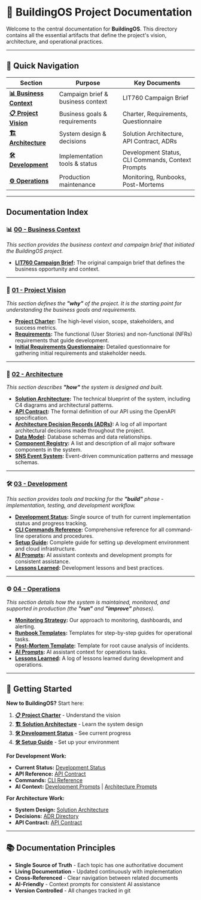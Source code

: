 # 📖 BuildingOS Project Documentation

Welcome to the central documentation for **BuildingOS**. This directory contains all the essential artifacts that define the project's vision, architecture, and operational practices.

---

## 🧭 **Quick Navigation**

| Section | Purpose | Key Documents |
|---------|---------|---------------|
| **[📊 Business Context](./00-business-context/)** | Campaign brief & business context | LIT760 Campaign Brief |
| **[📋 Project Vision](./01-project-vision/README.md)** | Business goals & requirements | Charter, Requirements, Questionnaire |
| **[🏗️ Architecture](./02-architecture/README.md)** | System design & decisions | Solution Architecture, API Contract, ADRs |
| **[🛠️ Development](./03-development/README.md)** | Implementation tools & status | Development Status, CLI Commands, Context Prompts |
| **[⚙️ Operations](./04-operations/README.md)** | Production maintenance | Monitoring, Runbooks, Post-Mortems |

---

## Documentation Index

### 📊 [00 - Business Context](./00-business-context/)

*This section provides the business context and campaign brief that initiated the BuildingOS project.*

- **[LIT760 Campaign Brief](./00-business-context/LIT760-Campaign-Brief.md):** The original campaign brief that defines the business opportunity and context.

---

### 📄 [01 - Project Vision](./01-project-vision/)

*This section defines the **"why"** of the project. It is the starting point for understanding the business goals and requirements.*

- **[Project Charter](./01-project-vision/01-charter.md):** The high-level vision, scope, stakeholders, and success metrics.
- **[Requirements](./01-project-vision/02-requirements.md):** The functional (User Stories) and non-functional (NFRs) requirements that guide development.
- **[Initial Requirements Questionnaire](./01-project-vision/03-initial-requirements-questionnaire.md):** Detailed questionnaire for gathering initial requirements and stakeholder needs.

---

### 📐 [02 - Architecture](./02-architecture/)

*This section describes **"how"** the system is designed and built.*

- **[Solution Architecture](./02-architecture/01-solution-architecture/solution-architecture.md):** The technical blueprint of the system, including C4 diagrams and architectural patterns.
- **[API Contract](./02-architecture/05-api-contract/api-contract.md):** The formal definition of our API using the OpenAPI specification.
- **[Architecture Decision Records (ADRs)](./02-architecture/02-adr/):** A log of all important architectural decisions made throughout the project.
- **[Data Model](./02-architecture/03-data-model/):** Database schemas and data relationships.
- **[Component Registry](./02-architecture/04-components/):** A list and description of all major software components in the system.
- **[SNS Event System](./02-architecture/06-sns/):** Event-driven communication patterns and message schemas.

---

### 🛠️ [03 - Development](./03-development/)

*This section provides tools and tracking for the **"build"** phase - implementation, testing, and development workflow.*

- **[Development Status](./03-development/01-project-management/README.md):** Single source of truth for current implementation status and progress tracking.
- **[CLI Commands Reference](./03-development/02-cli-commands-reference/cli-commands-reference.md):** Comprehensive reference for all command-line operations and procedures.
- **[Setup Guide](./03-development/03-setup-guide/setup-guide.md):** Complete guide for setting up development environment and cloud infrastructure.
- **[AI Prompts](./03-development/98-ai-prompts/README.md):** AI assistant contexts and development prompts for consistent assistance.
- **[Lessons Learned](./03-development/99-lessons/README.md):** Development lessons and best practices.

---

### ⚙️ [04 - Operations](./04-operations/)

*This section details how the system is maintained, monitored, and supported in production (the **"run"** and **"improve"** phases).*

- **[Monitoring Strategy](./04-operations/01-monitoring-strategy/monitoring-strategy.md):** Our approach to monitoring, dashboards, and alerting.
- **[Runbook Templates](./04-operations/02-runbook-template/runbook-template.md):** Templates for step-by-step guides for operational tasks.
- **[Post-Mortem Template](./04-operations/03-post-mortem-template/post-mortem-template.md):** Template for root cause analysis of incidents.
- **[AI Prompts](./04-operations/98-ai-prompts/README.md):** AI assistant context for operations tasks.
- **[Lessons Learned](./04-operations/99-lessons/README.md):** A log of lessons learned during development and operations.

---

## 🎯 **Getting Started**

**New to BuildingOS?** Start here:
1. **[📋 Project Charter](./01-project-vision/01-charter.md)** - Understand the vision
2. **[🏗️ Solution Architecture](./02-architecture/01-solution-architecture/solution-architecture.md)** - Learn the system design  
3. **[🛠️ Development Status](./03-development/01-project-management/README.md)** - See current progress
4. **[🛠️ Setup Guide](./03-development/03-setup-guide/setup-guide.md)** - Set up your environment

**For Development Work:**
- **Current Status:** [Development Status](./03-development/01-project-management/README.md)
- **API Reference:** [API Contract](./02-architecture/05-api-contract/api-contract.md)
- **Commands:** [CLI Reference](./03-development/02-cli-commands-reference/cli-commands-reference.md)
- **AI Context:** [Development Prompts](./03-development/98-ai-prompts/README.md) | [Architecture Prompts](./02-architecture/98-ai-prompts/README.md)

**For Architecture Work:**
- **System Design:** [Solution Architecture](./02-architecture/01-solution-architecture/solution-architecture.md)
- **Decisions:** [ADR Directory](./02-architecture/02-adr/)
- **API Contract:** [API Contract](./02-architecture/05-api-contract/api-contract.md)

---

## 📚 **Documentation Principles**

- **Single Source of Truth** - Each topic has one authoritative document
- **Living Documentation** - Updated continuously with implementation
- **Cross-Referenced** - Clear navigation between related documents  
- **AI-Friendly** - Context prompts for consistent AI assistance
- **Version Controlled** - All changes tracked in git

```
